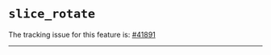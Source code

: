 # `slice_rotate`

The tracking issue for this feature is: [#41891]

[#41891]: https://github.com/rust-lang/rust/issues/41891

------------------------
